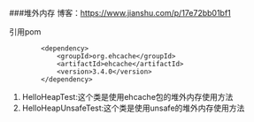 
###堆外内存
博客：https://www.jianshu.com/p/17e72bb01bf1

引用pom
~~~
        <dependency>
            <groupId>org.ehcache</groupId>
            <artifactId>ehcache</artifactId>
            <version>3.4.0</version>
        </dependency>
~~~

1. HelloHeapTest:这个类是使用ehcache包的堆外内存使用方法
2. HelloHeapUnsafeTest:这个类是使用unsafe的堆外内存使用方法



